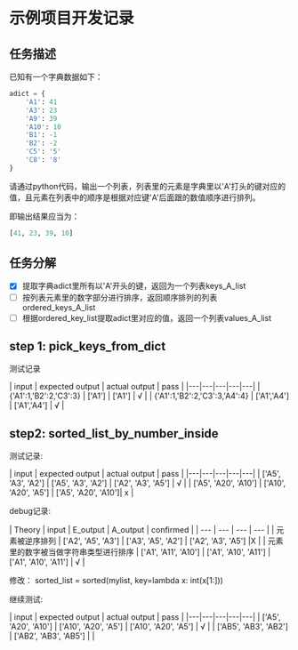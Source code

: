 # 示例项目开发记录

## 任务描述
已知有一个字典数据如下：

```python
adict = {
    'A1': 41
    'A3': 23
    'A9': 39
    'A10': 10
    'B1': -1
    'B2': -2
    'C5': '5'
    'C8': '8'
}
```

请通过python代码，输出一个列表，列表里的元素是字典里以'A'打头的键对应的值，且元素在列表中的顺序是根据对应键'A'后面跟的数值顺序进行排列。

即输出结果应当为：

```python
[41, 23, 39, 10]
```

## 任务分解

+ [X] 提取字典adict里所有以'A'开头的键，返回为一个列表keys_A_list
+ [ ] 按列表元素里的数字部分进行排序，返回顺序排列的列表ordered_keys_A_list
+ [ ] 根据ordered_key_list提取adict里对应的值，返回一个列表values_A_list

## step 1: pick_keys_from_dict
测试记录

| input | expected output | actual output | pass |
|---|---|---|---|---|
| {'A1':1,'B2':2,'C3':3} | ['A1'] | ['A1'] | √ |
| {'A1':1,'B2':2,'C3':3,'A4':4} | ['A1','A4'] | ['A1','A4'] | √ |

## step2: sorted_list_by_number_inside
测试记录:

| input | expected output | actual output | pass |
|---|---|---|---|---|
| ['A5', 'A3', 'A2'] | ['A5', 'A3', 'A2'] | ['A2', 'A3', 'A5'] | √ |
| ['A5', 'A20', 'A10'] | ['A10', 'A20', 'A5'] | ['A5', 'A20', 'A10']| x |

debug记录:

| Theory | input | E_output | A_output | confirmed |
| --- | --- | --- | --- |
| 元素被逆序排列 | ['A2', 'A5', 'A3'] | ['A3', 'A5', 'A2'] | ['A2', 'A3', 'A5'] |X |
| 元素里的数字被当做字符串类型进行排序 | ['A1', 'A11', 'A10'] | ['A1', 'A10', 'A11'] | ['A1', 'A10', 'A11'] | √ |

修改：
sorted_list = sorted(mylist, key=lambda x: int(x[1:]))

继续测试:

| input | expected output | actual output | pass |
|---|---|---|---|---|
| ['A5', 'A20', 'A10'] | ['A10', 'A20', 'A5'] | ['A10', 'A20', 'A5'] | √ |
| ['AB5', 'AB3', 'AB2'] | ['AB2', 'AB3', 'AB5'] | |